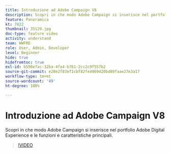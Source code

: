 ```yaml
---
title: Introduzione ad Adobe Campaign V8
description: Scopri in che modo Adobe Campaign si inserisce nel portfolio Adobe Digital Experience e le funzioni e caratteristiche principali.
feature: Panoramica
kt: 7822
thumbnail: 35129.jpg
doc-type: feature video
activity: understand
team: WWFRE
role: User, Admin, Developer
level: Beginner
hide: true
hidefromtoc: true
exl-id: b598e7ac-32ba-4fa4-b761-2cc2c9f557b2
source-git-commit: e28e2f83ef1cbf82fe4969420bd80faae27e3a17
workflow-type: tm+mt
source-wordcount: '49'
ht-degree: 100%

---
```


# Introduzione ad Adobe Campaign V8

Scopri in che modo Adobe Campaign si inserisce nel portfolio Adobe Digital Experience e le funzioni e caratteristiche principali.

>[!VIDEO](https://video.tv.adobe.com/v/35129?quality=12)
